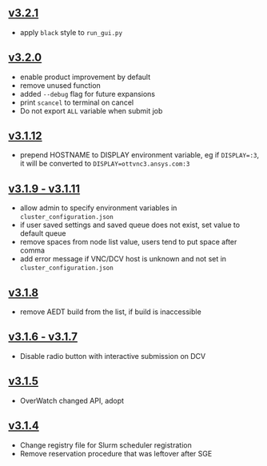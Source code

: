 ## [v3.2.1](https://github.com/beliaev-maksim/linux_hpc_launcher_slurm/compare/v3.2.0...v3.2.1)
* apply `black` style to `run_gui.py`

## [v3.2.0](https://github.com/beliaev-maksim/linux_hpc_launcher_slurm/compare/v3.1.12...v3.2.0)
* enable product improvement by default
* remove unused function
* added `--debug` flag for future expansions
* print `scancel` to terminal on cancel
* Do not export `ALL` variable when submit job 

## [v3.1.12](https://github.com/beliaev-maksim/linux_hpc_launcher_slurm/compare/v3.1.11...v3.1.12)
* prepend HOSTNAME to DISPLAY environment variable, 
eg if `DISPLAY=:3`, it will be converted to `DISPLAY=ottvnc3.ansys.com:3`

## [v3.1.9 - v3.1.11](https://github.com/beliaev-maksim/linux_hpc_launcher_slurm/compare/v3.1.8...v3.1.11)
* allow admin to specify environment variables in `cluster_configuration.json`
* if user saved settings and saved queue does not exist, set value to default queue
* remove spaces from node list value, users tend to put space after comma
* add error message if VNC/DCV host is unknown and not set in `cluster_configuration.json`

## [v3.1.8](https://github.com/beliaev-maksim/linux_hpc_launcher_slurm/compare/v3.1.7...v3.1.8)
* remove AEDT build from the list, if build is inaccessible

## [v3.1.6 - v3.1.7](https://github.com/beliaev-maksim/linux_hpc_launcher_slurm/compare/v3.1.5...v3.1.7)
* Disable radio button with interactive submission on DCV

## [v3.1.5](https://github.com/beliaev-maksim/linux_hpc_launcher_slurm/compare/v3.1.4...v3.1.5)
* OverWatch changed API, adopt

## [v3.1.4](https://github.com/beliaev-maksim/linux_hpc_launcher_slurm/compare/v3.1.3...v3.1.4)
* Change registry file for Slurm scheduler registration
* Remove reservation procedure that was leftover after SGE